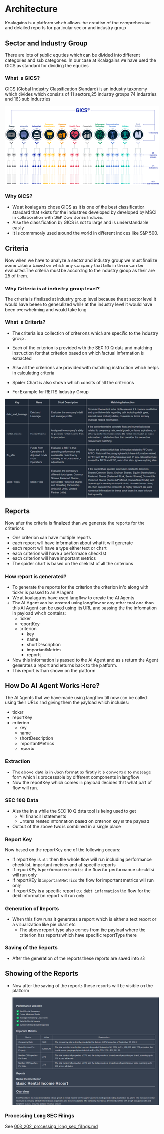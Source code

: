 # Architecture

Koalagains is a platform which allows the creation of the comprehensive and detailed reports for particular sector and industry group

## Sector and Industry Group

There are lots of public equities which can be divided into different categories and sub categories. In our case at Koalagains we have used the GICS as standard for dividing the equities

### What is GICS?

GICS (Global Industry Classification Standard) is an industry taxonomy which divides which consists of 11 sectors,25 industry groups 74 industries and 163 sub industries

![GICS](./images/gics.svg)

### Why GICS?

- We at koalagains chose GICS as it is one of the best classification standard that exists for the industries developed by developed by MSCI in collaboration with S&P Dow Jones Indices.
- Also the classification by GICS is not to large and is understandable easily
- It is commmonly used around the world in different indices like S&P 500.

## Criteria

Now when we have to analyze a sector and industry group we must finalize some cirteira based on which any company that falls in these can be evaluated.The criteria must be according to the industry group as their are 25 of them.

### Why Criteria is at industry group level?

The criteria is finalized at industry group level because the at sector level it would have beeen to generalized while at the industry level it would have been overwhelming and would take long

### What is Criteria?

- The criteria is a collection of criterions which are specific to the industry group .
- Each of the criterion is provided with the SEC 10 Q data and matching instruction for that criterion based on which factual information is extracted
- Also all the criterions are provided with matching instruction which helps in calculating criteria
- Spider Chart is also shown which consits of all the criterions

- For Example for REITS Industry Group

![CUstom-Crietria](./images/criteira_and_report/custom-criteria.png)

## Reports

Now after the criteria is finalized than we generate the reports for the criterions

- One criterion can have multiple reports
- each report will have information about what it will generate
- each report will have a type either text or chart
- each criterion will have a performace checklist
- each criterion will have important metrics
- The spider chart is based on the cheklist of all the criterions

### How report is generated?

- To generate the reports for the criterion the criterion info along with ticker is passed to an AI agent
- We at koalagains have used langflow to create the AI Agents
- The AI Agent can be created using langflow or any other tool and than this AI Agent can be used using its URL and passing the the information in payload which contains:
  - ticker
  - reportKey
  - criterion
    - key
    - name
    - shortDescription
    - importantMetrics
    - reports
- Now this information is passed to the AI Agent and as a return the Agent generates a report and returns back to the platform.
- This report is than shown on the platform

## How Do AI Agent Works Here?

The AI Agents that we have made using langflow till now can be called using their URLs and giving them the payload which includes:

- ticker
- reportKey
- criterion
  - key
  - name
  - shortDescription
  - importantMetrics
  - reports

### Extraction

- The above data is in Json format so firstly it is converted to message form which is processable by different components in langflow
- Now the reportKey which comes in payload decides that what part of flow will run.

### SEC 10Q Data

- Also the in a while the SEC 10 Q data tool is being used to get
  - All financial statements
  - Criteria related information based on criterion key in the payload
- Output of the above two is combined in a single place

### Report Key

Now based on the reportKey one of the following occurs:

- If reportKey is `all` then the whole flow will run including performance checklist, important metrics and all specific reports
- If reportKEy is `performanceCheckist` the flow for performance checklist will run only
- If reportKEy is `importantMetrics` the flow for important metrics will run only
- If reportKEy is a specific report e.g `debt_information` the flow for the debt information report will run only

### Generation of Reports

- When this flow runs it generates a report which is either a text report or a visualization like pie chart etc
  - The above report type also comes from the payload where the criterion has reports which have specific reportType there

### Saving of the Reports

- After the generation of the reports these reports are saved into s3

## Showing of the Reports

- Now after the saving of the reports these reports will be visible on the platform

  ![Report](./images/criteira_and_report/report-example.png)

### Processing Long SEC Filings

See [003_z02_processing_long_sec_filings.md](./003_z02_processing_long_sec_filings.md)
